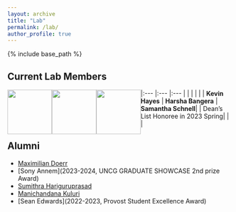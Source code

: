 ```yaml
---
layout: archive
title: "Lab"
permalink: /lab/
author_profile: true
---    
```


{% include base_path %}

## Current Lab Members

|:---        |:---        |:---      |
| <img src="https://yingchengsun.github.io/academic/images/Kevin.png"  width="100" style="float: left"> | <img src=""  width="100" style="float: left"> | <img src=""  width="100" style="float: left">   | 
| __Kevin Hayes__ | __Harsha Bangera__ | __Samantha Schnell__| 
| Dean’s List Honoree in 2023 Spring| | |


## Alumni
  + [Maximilian Doerr](2023-2024)
  + [Sony Annem](2023-2024, UNCG GRADUATE SHOWCASE 2nd prize Award)
  + [Sumithra Hariguruprasad](2023-2024)
  + [Manichandana Kuluri](2023-2024)
  + [Sean Edwards](2022-2023, Provost Student Excellence Award)

